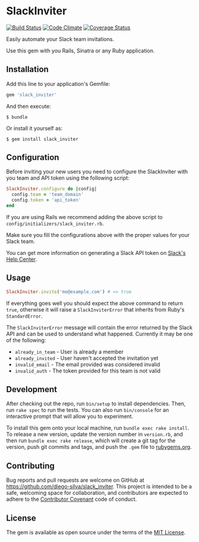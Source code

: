 # SlackInviter

[![Build Status](https://travis-ci.org/diego-silva/slack_inviter.svg?branch=master)](https://travis-ci.org/diego-silva/slack_inviter)
[![Code Climate](https://codeclimate.com/github/diego-silva/slack_inviter/badges/gpa.svg)](https://codeclimate.com/github/diego-silva/slack_inviter)
[![Coverage Status](https://coveralls.io/repos/github/diego-silva/slack_inviter/badge.svg?branch=master)](https://coveralls.io/github/diego-silva/slack_inviter?branch=master)

Easily automate your Slack team invitations.

Use this gem with you Rails, Sinatra or any Ruby application.

## Installation

Add this line to your application's Gemfile:

```ruby
gem 'slack_inviter'
```

And then execute:

    $ bundle

Or install it yourself as:

    $ gem install slack_inviter

## Configuration

Before inviting your new users you need to configure the SlackInviter with you team and API token using the following script:

```ruby
SlackInviter.configure do |config|
  config.team = 'team_domain'
  config.token = 'api_token'
end
```

If you are using Rails we recommend adding the above script to `config/initializers/slack_inviter.rb`.

Make sure you fill the configurations above with the proper values for your Slack team.

You can get more information on generating a Slack API token on [Slack's Help Center](https://get.slack.help/hc/en-us/articles/215770388-Creating-and-regenerating-API-tokens).


## Usage

```ruby
SlackInviter.invite('me@example.com') # => true
```

If everything goes well you should expect the above command to return `true`, otherwise it will raise a `SlackInviterError` that inherits from Ruby's `StandardError`.

The `SlackInviterError` message will contain the error returned by the Slack API and can be used to understand what happened.
Currently it may be one of the following:

- `already_in_team` - User is already a member
- `already_invited` - User haven't accepted the invitation yet
- `invalid_email` - The email provided was considered invalid
- `invalid_auth` - The token provided for this team is not valid

## Development

After checking out the repo, run `bin/setup` to install dependencies. Then, run `rake spec` to run the tests. You can also run `bin/console` for an interactive prompt that will allow you to experiment.

To install this gem onto your local machine, run `bundle exec rake install`. To release a new version, update the version number in `version.rb`, and then run `bundle exec rake release`, which will create a git tag for the version, push git commits and tags, and push the `.gem` file to [rubygems.org](https://rubygems.org).

## Contributing

Bug reports and pull requests are welcome on GitHub at https://github.com/diego-silva/slack_inviter. This project is intended to be a safe, welcoming space for collaboration, and contributors are expected to adhere to the [Contributor Covenant](http://contributor-covenant.org) code of conduct.


## License

The gem is available as open source under the terms of the [MIT License](http://opensource.org/licenses/MIT).
